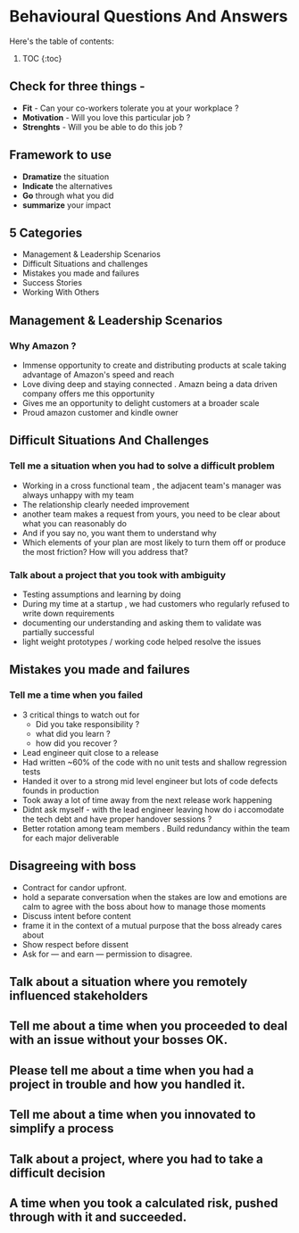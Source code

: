 # Behavioural Questions And Answers

Here's the table of contents:

1. TOC
{:toc}

## Check for three things -
- **Fit** - Can your co-workers tolerate you at your workplace ?
- **Motivation** - Will you love this particular job ?
- **Strenghts** - Will you be able to do this job ?

## Framework to use 
- **Dramatize** the situation 
- **Indicate** the alternatives
- **Go** through what you did 
- **summarize** your impact 

## 5 Categories 
  - Management & Leadership Scenarios 
  - Difficult Situations and challenges 
  - Mistakes you made and failures 
  - Success Stories 
  - Working With Others

## Management & Leadership Scenarios 
### Why Amazon ?
- Immense opportunity to create and distributing products at scale taking advantage of Amazon's speed and reach
- Love diving deep and staying connected . Amazn being a data driven company offers me this opportunity
- Gives me an opportunity to delight customers at a broader scale
- Proud amazon customer and kindle owner


## Difficult Situations And Challenges 
### Tell me a situation when you had to solve a difficult problem 
 - Working in a cross functional team , the adjacent team's manager was always unhappy with my team 
 - The  relationship clearly needed improvement
 - another team makes a request from yours, you need to be clear about what you can reasonably do
 - And if you say no, you want them to understand why
 - Which elements of your plan are most likely to turn them off or produce the most friction? How will you address that?
### Talk about a project that you took with ambiguity 
 - Testing assumptions and learning by doing 
 - During my time at a startup , we had customers who regularly refused to write down requirements 
 - documenting our understanding and asking them to validate was partially successful 
 - light weight prototypes / working code helped resolve the issues 



## Mistakes you made and failures
### Tell me a time when you failed 
- 3 critical things to watch out for 
  - Did you take responsibility ?
  - what did you learn ?
  - how did you recover ?
 - Lead engineer quit close to a release 
 - Had written ~60% of the code with no unit tests and shallow regression tests 
 - Handed it over to a strong mid level engineer but lots of code defects founds in production 
 - Took away a lot of time away from the next release work happening 
 - Didnt ask myself - with the lead engineer leaving how do i accomodate the tech debt and have proper handover sessions ?
 - Better rotation among team members . Build redundancy within the team for each major deliverable 
 
 
 ## Disagreeing with boss 
 - Contract for candor upfront.
 - hold a separate conversation when the stakes are low and emotions are calm to agree with the boss about how to manage those moments 
 - Discuss intent before content 
 -  frame it in the context of a mutual purpose that the boss already cares about
 - Show respect before dissent
 - Ask for — and earn — permission to disagree.

## Talk about a situation where you remotely influenced stakeholders
## Tell me about a time when you proceeded to deal with an issue without your bosses OK.
## Please tell me about a time when you had a project in trouble and how you handled it.
## Tell me about a time when you innovated to simplify a process
## Talk about a project, where you had to take a difficult decision
## A time when you took a calculated risk, pushed through with it and succeeded.




